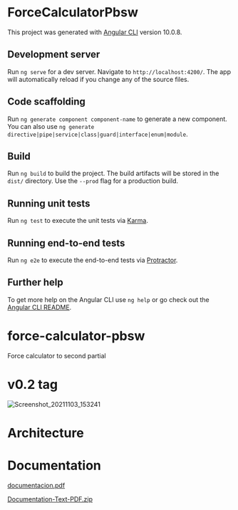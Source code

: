 # ForceCalculatorPbsw

This project was generated with [Angular CLI](https://github.com/angular/angular-cli) version 10.0.8.

## Development server

Run `ng serve` for a dev server. Navigate to `http://localhost:4200/`. The app will automatically reload if you change any of the source files.

## Code scaffolding

Run `ng generate component component-name` to generate a new component. You can also use `ng generate directive|pipe|service|class|guard|interface|enum|module`.

## Build

Run `ng build` to build the project. The build artifacts will be stored in the `dist/` directory. Use the `--prod` flag for a production build.

## Running unit tests

Run `ng test` to execute the unit tests via [Karma](https://karma-runner.github.io).

## Running end-to-end tests

Run `ng e2e` to execute the end-to-end tests via [Protractor](http://www.protractortest.org/).

## Further help

To get more help on the Angular CLI use `ng help` or go check out the [Angular CLI README](https://github.com/angular/angular-cli/blob/master/README.md).
# force-calculator-pbsw
Force calculator to second partial

# v0.2 tag

![Screenshot_20211103_153241](https://user-images.githubusercontent.com/59150442/140196011-a5290325-c838-46b4-9c66-add69e80d1a8.png)

# Architecture



# Documentation

[documentacion.pdf](https://github.com/DarkCodeUV/force-calculator-pbsw/files/7470772/documentacion.pdf)


[Documentation-Text-PDF.zip](https://github.com/DarkCodeUV/force-calculator-pbsw/files/7470781/Documentation-Text-PDF.zip)
